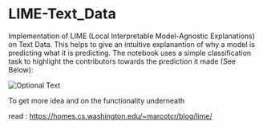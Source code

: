 # LIME-Text_Data
Implementation of LIME (Local Interpretable Model-Agnostic Explanations) on Text Data. This helps to give an intuitive explanantion of why a model is predicting what it is predicting. 
The notebook uses a simple classification task to highlight the contributors towards the prediction it made (See Below):



![Optional Text](../master/Visualization.png)

To get more idea and on the functionality underneath 

read : https://homes.cs.washington.edu/~marcotcr/blog/lime/
